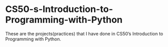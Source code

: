 # CS50-s-Introduction-to-Programming-with-Python

These are the projects(practices) that I have done in CS50’s Introduction to Programming with Python.
